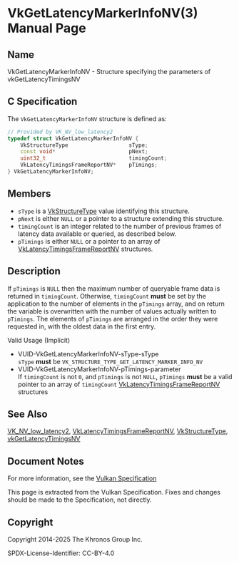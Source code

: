 # VkGetLatencyMarkerInfoNV(3) Manual Page

## Name

VkGetLatencyMarkerInfoNV - Structure specifying the parameters of vkGetLatencyTimingsNV



## [](#_c_specification)C Specification

The `VkGetLatencyMarkerInfoNV` structure is defined as:

```c++
// Provided by VK_NV_low_latency2
typedef struct VkGetLatencyMarkerInfoNV {
    VkStructureType                   sType;
    const void*                       pNext;
    uint32_t                          timingCount;
    VkLatencyTimingsFrameReportNV*    pTimings;
} VkGetLatencyMarkerInfoNV;
```

## [](#_members)Members

- `sType` is a [VkStructureType](https://registry.khronos.org/vulkan/specs/latest/man/html/VkStructureType.html) value identifying this structure.
- `pNext` is either `NULL` or a pointer to a structure extending this structure.
- `timingCount` is an integer related to the number of previous frames of latency data available or queried, as described below.
- `pTimings` is either `NULL` or a pointer to an array of [VkLatencyTimingsFrameReportNV](https://registry.khronos.org/vulkan/specs/latest/man/html/VkLatencyTimingsFrameReportNV.html) structures.

## [](#_description)Description

If `pTimings` is `NULL` then the maximum number of queryable frame data is returned in `timingCount`. Otherwise, `timingCount` **must** be set by the application to the number of elements in the `pTimings` array, and on return the variable is overwritten with the number of values actually written to `pTimings`. The elements of `pTimings` are arranged in the order they were requested in, with the oldest data in the first entry.

Valid Usage (Implicit)

- [](#VUID-VkGetLatencyMarkerInfoNV-sType-sType)VUID-VkGetLatencyMarkerInfoNV-sType-sType  
  `sType` **must** be `VK_STRUCTURE_TYPE_GET_LATENCY_MARKER_INFO_NV`
- [](#VUID-VkGetLatencyMarkerInfoNV-pTimings-parameter)VUID-VkGetLatencyMarkerInfoNV-pTimings-parameter  
  If `timingCount` is not `0`, and `pTimings` is not `NULL`, `pTimings` **must** be a valid pointer to an array of `timingCount` [VkLatencyTimingsFrameReportNV](https://registry.khronos.org/vulkan/specs/latest/man/html/VkLatencyTimingsFrameReportNV.html) structures

## [](#_see_also)See Also

[VK\_NV\_low\_latency2](https://registry.khronos.org/vulkan/specs/latest/man/html/VK_NV_low_latency2.html), [VkLatencyTimingsFrameReportNV](https://registry.khronos.org/vulkan/specs/latest/man/html/VkLatencyTimingsFrameReportNV.html), [VkStructureType](https://registry.khronos.org/vulkan/specs/latest/man/html/VkStructureType.html), [vkGetLatencyTimingsNV](https://registry.khronos.org/vulkan/specs/latest/man/html/vkGetLatencyTimingsNV.html)

## [](#_document_notes)Document Notes

For more information, see the [Vulkan Specification](https://registry.khronos.org/vulkan/specs/latest/html/vkspec.html#VkGetLatencyMarkerInfoNV)

This page is extracted from the Vulkan Specification. Fixes and changes should be made to the Specification, not directly.

## [](#_copyright)Copyright

Copyright 2014-2025 The Khronos Group Inc.

SPDX-License-Identifier: CC-BY-4.0